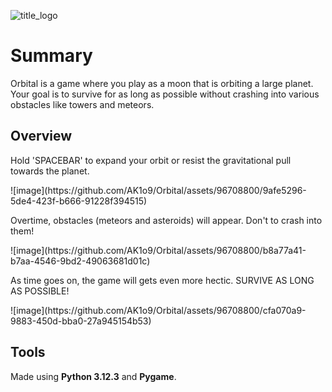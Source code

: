 ![title_logo](https://github.com/AK1o9/Orbital/assets/96708800/75528628-618b-4e39-aac2-429a609f70ad)

<h1>Summary</h1>
<p>Orbital is a game where you play as a moon that is orbiting a large planet. Your goal is to survive for as long as possible without crashing into various obstacles like towers and meteors.</p>

<h2>Overview</h2>

<p>Hold 'SPACEBAR' to expand your orbit or resist the gravitational pull towards the planet.</p>
![image](https://github.com/AK1o9/Orbital/assets/96708800/9afe5296-5de4-423f-b666-91228f394515)



<p>Overtime, obstacles (meteors and asteroids) will appear. Don't to crash into them!</p>
![image](https://github.com/AK1o9/Orbital/assets/96708800/b8a77a41-b7aa-4546-9bd2-49063681d01c)



<p>As time goes on, the game will gets even more hectic. SURVIVE AS LONG AS POSSIBLE!</p>
![image](https://github.com/AK1o9/Orbital/assets/96708800/cfa070a9-9883-450d-bba0-27a945154b53)

<h2>Tools</h2>
<p>Made using <b>Python 3.12.3</b> and <b>Pygame</b>. </p>

